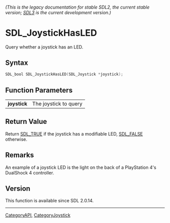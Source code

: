 ###### (This is the legacy documentation for stable SDL2, the current stable version; [SDL3](https://wiki.libsdl.org/SDL3/) is the current development version.)
# SDL_JoystickHasLED

Query whether a joystick has an LED.

## Syntax

```c
SDL_bool SDL_JoystickHasLED(SDL_Joystick *joystick);

```

## Function Parameters

|                  |                       |
| ---------------- | --------------------- |
| **joystick**     | The joystick to query |

## Return Value

Return [SDL_TRUE](SDL_TRUE) if the joystick has a modifiable LED,
[SDL_FALSE](SDL_FALSE) otherwise.

## Remarks

An example of a joystick LED is the light on the back of a PlayStation 4's
DualShock 4 controller.

## Version

This function is available since SDL 2.0.14.

----
[CategoryAPI](CategoryAPI), [CategoryJoystick](CategoryJoystick)


